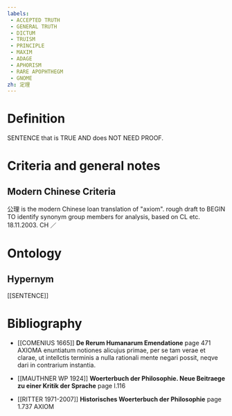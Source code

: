 ```yaml
---
labels: 
 - ACCEPTED TRUTH
 - GENERAL TRUTH
 - DICTUM
 - TRUISM
 - PRINCIPLE
 - MAXIM
 - ADAGE
 - APHORISM
 - RARE APOPHTHEGM
 - GNOME
zh: 定理
---
```


# Definition
SENTENCE that is TRUE AND does NOT NEED PROOF.
# Criteria and general notes
## Modern Chinese Criteria
公理 is the modern Chinese loan translation of "axiom".
rough draft to BEGIN TO identify synonym group members for analysis, based on CL etc. 18.11.2003. CH ／
# Ontology

## Hypernym
[[SENTENCE]]
# Bibliography
- [[COMENIUS 1665]]
**De Rerum Humanarum Emendatione** page 471
AXIOMA enuntiatum notiones alicujus primae, per se tam verae et clarae, ut intellctis terminis a nulla rationali mente negari possit, neqve dari in contrarium instantia.
- [[MAUTHNER WP 1924]]
**Woerterbuch der Philosophie. Neue Beitraege zu einer Kritik der Sprache** page I.116

- [[RITTER 1971-2007]]
**Historisches Woerterbuch der Philosophie** page 1.737
AXIOM